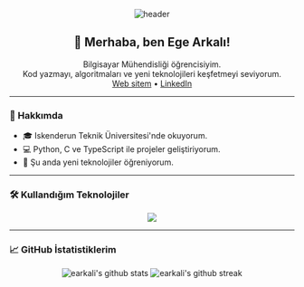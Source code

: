 <!-- Profilinize hoş bir banner eklemek için -->
<p align="center">
  <img src="https://capsule-render.vercel.app/api?type=waving&color=gradient&height=180&section=header&text=Ege%20Arkalı&fontSize=40&fontAlignY=35&desc=👾%20Computer%20Engineer%20%7C%20Turkey&descAlignY=60&descAlign=62" alt="header"/>
</p>

<h2 align="center">👋 Merhaba, ben Ege Arkalı!</h2>
<p align="center">
  Bilgisayar Mühendisliği öğrencisiyim.<br>
  Kod yazmayı, algoritmaları ve yeni teknolojileri keşfetmeyi seviyorum.<br>
  <a href="https://arkali.com.tr" target="_blank">Web sitem</a> •
  <a href="https://www.linkedin.com/in/earkali" target="_blank">LinkedIn</a>
</p>

---

### 🚀 Hakkımda
- 🎓 Iskenderun Teknik Üniversitesi'nde okuyorum.
- 💻 Python, C ve TypeScript ile projeler geliştiriyorum.
- 🌱 Şu anda yeni teknolojiler öğreniyorum.

---

### 🛠️ Kullandığım Teknolojiler
<p align="center">
  <img src="https://skillicons.dev/icons?i=python,typescript,react,git,linux,c" />
</p>

---

### 📈 GitHub İstatistiklerim
<p align="center">
  <img src="https://github-readme-stats.vercel.app/api?username=earkali&show_icons=true&theme=radical" alt="earkali's github stats" />
  <img src="https://github-readme-streak-stats.herokuapp.com/?user=earkali&theme=radical" alt="earkali's github streak" />
</p>
